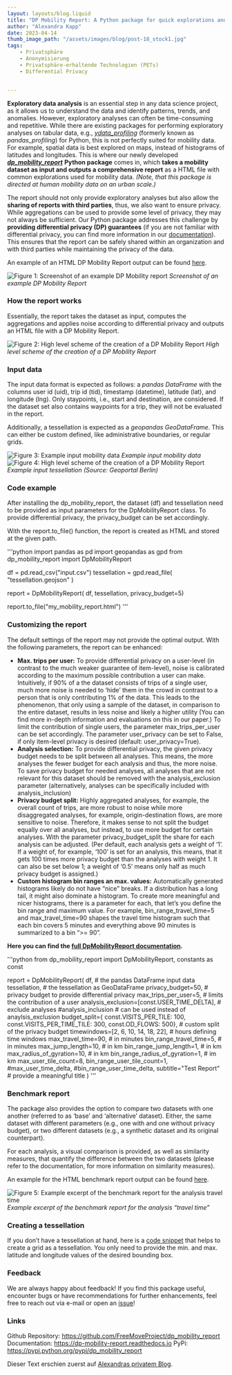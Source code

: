 ```yaml
---
layout: layouts/blog.liquid
title: "DP Mobility Report: A Python package for quick explorations and mobility data reports with privacy guarantees"
author: "Alexandra Kapp"
date: 2023-04-14
thumb_image_path: "/assets/images/blog/post-18_stock1.jpg"
tags: 
    - Privatsphäre
    - Anonymisierung
    - Privatsphäre-erhaltende Technologien (PETs)
    - Differential Privacy


---
```


**Exploratory data analysis** is an essential step in any data science project, as it allows us to understand the data and identify patterns, trends, and anomalies. However, exploratory analyses can often be time-consuming and repetitive. While there are existing packages for performing exploratory analyses on tabular data, e.g., [_ydata_profiling_](https://github.com/ydataai/ydata-profiling) (formerly known as _pandas_profiling_) for Python, this is not perfectly suited for mobility data. For example, spatial data is best explored on maps, instead of histograms of latitudes and longitudes. This is where our newly developed [**_dp_mobility_report_**](https://github.com/FreeMoveProject/dp_mobility_report) **Python package** comes in, which **takes a mobility dataset as input and outputs a comprehensive report** as a HTML file with common explorations used for mobility data. _(Note, that this package is directed at human mobility data on an urban scale.)_

The report should not only provide exploratory analyses but also allow the **sharing of reports with third parties**, thus, we also want to ensure privacy. While aggregations can be used to provide some level of privacy, they may not always be sufficient. Our Python package addresses this challenge by **providing differential privacy (DP) guarantees** (if you are not familiar with differential privacy, you can find more information in our [documentation](https://dp-mobility-report.readthedocs.io/en/latest/differential_privacy.html)). This ensures that the report can be safely shared within an organization and with third parties while maintaining the privacy of the data.

An example of an HTML DP Mobility Report output can be found [here](https://freemoveproject.github.io/dp_mobility_report/examples/html/berlin.html).

![Figure 1: Screenshot of an example DP Mobility report](/assets/images/blog/20_1_example)
_Screenshot of an example DP Mobility Report_

### How the report works
Essentially, the report takes the dataset as input, computes the aggregations and applies noise according to differential privacy and outputs an HTML file with a DP Mobility Report.

![Figure 2: High level scheme of the creation of a DP Mobility Report](/assets/images/blog/20_2_creation)
_High level scheme of the creation of a DP Mobility Report_

### Input data
The input data format is expected as follows: a _pandas DataFrame_ with the columns user id (uid), trip id (tid), timestamp (datetime), latitude (lat), and longitude (lng). Only staypoints, i.e., start and destination, are considered. If the dataset set also contains waypoints for a trip, they will not be evaluated in the report.

Additionally, a tessellation is expected as a _geopandas GeoDataFrame_. This can either be custom defined, like administrative boundaries, or regular grids.

![Figure 3: Example input mobility data](/assets/images/blog/20_3_input)
_Example input mobility data_
![Figure 4: High level scheme of the creation of a DP Mobility Report](/assets/images/blog/20_4_tessellation)
_Example input tessellation (Source: Geoportal Berlin)_

### Code example
After installing the dp_mobility_report, the dataset (df) and tessellation need to be provided as input parameters for the DpMobilityReport class. To provide differential privacy, the privacy_budget can be set accordingly.

With the report.to_file() function, the report is created as HTML and stored at the given path.

'''python
import pandas as pd
import geopandas as gpd
from dp_mobility_report import DpMobilityReport
 
df = pd.read_csv("input.csv")
tessellation = gpd.read_file(
                    "tessellation.geojson"
               )
 
 
report = DpMobilityReport(
    df, 
    tessellation, 
    privacy_budget=5)
 
report.to_file("my_mobility_report.html")
'''

### Customizing the report
The default settings of the report may not provide the optimal output. With the following parameters, the report can be enhanced:

* **Max. trips per user:** To provide differential privacy on a user-level (in contrast to the much weaker guarantee of item-level), noise is calibrated according to the maximum possible contribution a user can make. Intuitively, if 90% of a the dataset consists of trips of a single user, much more noise is needed to ‘hide’ them in the crowd in contrast to a person that is only contributing 1% of the data. This leads to the phenomenon, that only using a sample of the dataset, in comparison to the entire dataset, results in less noise and likely a higher utility (You can find more in-depth information and evaluations on this in our paper.) To limit the contribution of single users, the parameter max_trips_per_user can be set accordingly. The parameter user_privacy can be set to False, if only item-level privacy is desired (default: user_privacy=True).
* **Analysis selection:** To provide differential privacy, the given privacy budget needs to be split between all analyses. This means, the more analyses the fewer budget for each analysis and thus, the more noise. To save privacy budget for needed analyses, all analyses that are not relevant for this dataset should be removed with the analysis_exclusion parameter (alternatively, analyses can be specifically included with analysis_inclusion)
* **Privacy budget split:** Highly aggregated analyses, for example, the overall count of trips, are more robust to noise while more disaggregated analyses, for example, origin-destination flows, are more sensitive to noise. Therefore, it makes sense to not split the budget equally over all analyses, but instead, to use more budget for certain analyses. With the parameter privacy_budget_split the share for each analysis can be adjusted. (Per default, each analysis gets a weight of ‘1’. If a weight of, for example, ‘100’ is set for an analysis, this means, that it gets 100 times more privacy budget than the analyses with weight 1. It can also be set below 1; a weight of ‘0.5’ means only half as much privacy budget is assigned.)
* **Custom histogram bin ranges an max. values:** Automatically generated histograms likely do not have “nice” breaks. If a distribution has a long tail, it might also dominate a histogram. To create more meaningful and nicer histograms, there is a parameter for each, that let’s you define the bin range and maximum value. For example, bin_range_travel_time=5 and max_travel_time=90 shapes the travel time histogram such that each bin covers 5 minutes and everything above 90 minutes is summarized to a bin “>= 90”.

**Here you can find the [full DpMobilityReport documentation](https://dp-mobility-report.readthedocs.io/en/latest/modules.html#dpmobilityreport).**

'''python
from dp_mobility_report import DpMobilityReport, constants as const
 
report = DpMobilityReport(
               df, # the pandas DataFrame input data
               tessellation, # the tessellation as GeoDataFrame
               privacy_budget=50, # privacy budget to provide differential privacy
               max_trips_per_user=5, # limits the contribution of a user 
               analysis_exclusion=[const.USER_TIME_DELTA], # exclude analyses 
               #analysis_inclusion # can be used instead of anaylsis_exclusion
               budget_split={
                    const.VISITS_PER_TILE: 100, 
                    const.VISITS_PER_TIME_TILE: 300, 
                    const.OD_FLOWS: 500}, # custom split of the privacy budget
               timewindows=[2, 6, 10, 14, 18, 22], # hours defining time windows
               max_travel_time=90, # in minutes
               bin_range_travel_time=5, # in minutes
               max_jump_length=10, # in km
               bin_range_jump_length=1, # in km
               max_radius_of_gyration=10, # in km
               bin_range_radius_of_gyration=1, # im km
               max_user_tile_count=8,
               bin_range_user_tile_count=1,
               #max_user_time_delta,
               #bin_range_user_time_delta,
               subtitle="Test Report" # provide a meaningful title 
          )
'''

### Benchmark report

The package also provides the option to compare two datasets with one another (referred to as ‘base’ and ‘alternative’ dataset). Either, the same dataset with different parameters (e.g., one with and one without privacy budget), or two different datasets (e.g., a synthetic dataset and its original counterpart).

For each analysis, a visual comparison is provided, as well as similarity measures, that quantify the difference between the two datasets (please refer to the documentation, for more information on similarity measures).

An example for the HTML benchmark report output can be found [here](https://freemoveproject.github.io/dp_mobility_report/examples/html/berlin_benchmark.html).

![Figure 5: Example excerpt of the benchmark report for the analysis travel time](/assets/images/blog/20_5_benchmark)
_Example excerpt of the benchmark report for the analysis “travel time”_

### Creating a tessellation

If you don’t have a tessellation at hand, here is a [code snippet](https://github.com/FreeMoveProject/dp_mobility_report/blob/main/examples/create_tessellation.py) that helps to create a grid as a tessellation. You only need to provide the min. and max. latitude and longitude values of the desired bounding box.

### Feedback

We are always happy about feedback! If you find this package useful, encounter bugs or have recommendations for further enhancements, feel free to reach out via e-mail or open an [issue](https://github.com/FreeMoveProject/dp_mobility_report/issues)!

### Links
Github Repository: <https://github.com/FreeMoveProject/dp_mobility_report>
Documentation: <https://dp-mobility-report.readthedocs.io>
PyPi: <https://pypi.python.org/pypi/dp_mobility_report>

Dieser Text erschien zuerst auf [Alexandras privatem Blog](https://alexandrakapp.blog/).